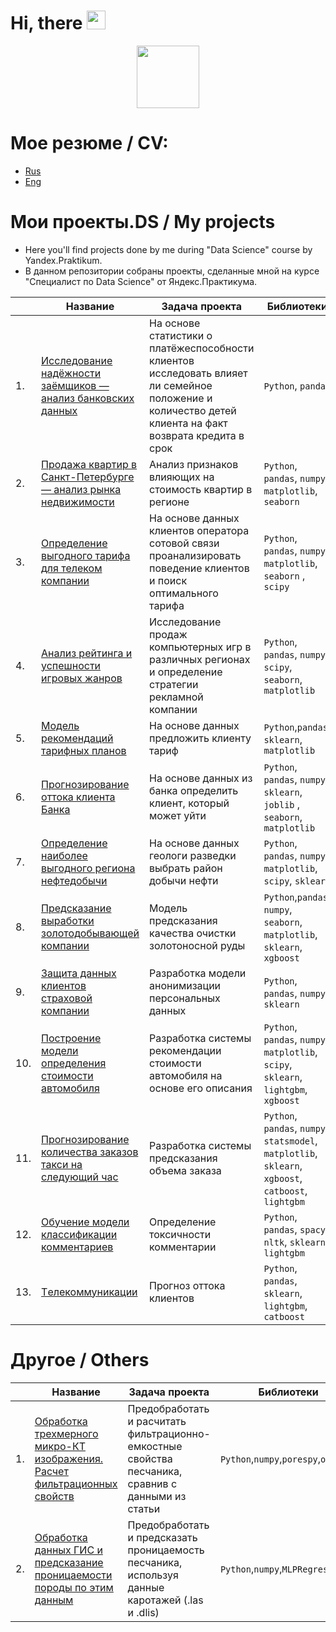 
<h1> 
  Hi, there 
  <img src="https://media.giphy.com/media/hvRJCLFzcasrR4ia7z/giphy.gif" width="30px"/ >
</h1>

<div id="header" align="center">
  <img src="https://media.giphy.com/media/M9gbBd9nbDrOTu1Mqx/giphy.gif" width="100"/>
</div>

# Мое резюме / CV:
- [Rus](https://github.com/ratihkm/ratihkm/blob/main/M_Ovsepian_CV_rus.pdf)
- [Eng](https://github.com/ratihkm/ratihkm/blob/main/M_Ovsepian_CV_eng.pdf)

# Мои проекты.DS / My projects
- Here you'll find projects done by me during "Data Science" course by Yandex.Praktikum.
- В данном репозитории собраны проекты, сделанные мной на курсе "Специалист по Data Science" от Яндекс.Практикума.

| |Название|Задача проекта|Библиотеки|Статус|
|--|----|----|-|-|
|1.| [Исследование надёжности заёмщиков — анализ банковских данных](https://github.com/ratihkm/Yandex-DS/blob/main/bank_reliability_Scorer.ipynb) | На основе статистики о платёжеспособности клиентов исследовать влияет ли семейное положение и количество детей клиента на факт возврата кредита в срок| `Python`, `pandas` |<center>✔️</center>|
|2.| [Продажа квартир в Санкт-Петербурге — анализ рынка недвижимости](https://github.com/ratihkm/Yandex-DS/blob/main/apartment_price.ipynb) | Анализ признаков влияющих на стоимость квартир в регионе | `Python`, `pandas`, `numpy`, `matplotlib`, `seaborn`|<center>✔️</center>| 
|3.| [Определение выгодного тарифа для телеком компании](https://github.com/ratihkm/Yandex-DS/blob/main/best_tarif_determination.ipynb) | На основе данных клиентов оператора сотовой связи проанализировать поведение клиентов и поиск оптимального тарифа | `Python`, `pandas`, `numpy`, `matplotlib`, `seaborn` , `scipy` |<center>✔️</center>|
|4.| [Анализ рейтинга и успешности игровых жанров](https://github.com/ratihkm/Yandex-DS/blob/main/game_industry.ipynb) | Исследование продаж компьютерных игр в различных регионах и определение стратегии рекламной компании| `Python`, `pandas`, `numpy`, `scipy`, `seaborn`, `matplotlib` |<center>✔️</center>|
|5.| [Модель рекомендаций тарифных планов](https://github.com/ratihkm/Yandex-DS/blob/main/tarif_recommendation.ipynb) | На основе данных предложить клиенту тариф | `Python`,`pandas`, `sklearn`, `matplotlib`|<center>✔️</center>|
|6.| [Прогнозирование оттока клиента Банка](https://github.com/ratihkm/Yandex-DS/blob/main/loss_of_clients.ipynb) | На основе данных из банка определить клиент, который может уйти| `Python`, `pandas`, `numpy`, `sklearn`, `joblib` , `seaborn`, `matplotlib`|<center>✔️</center>| 
|7.| [Определение наиболее выгодного региона нефтедобычи](https://github.com/ratihkm/Yandex-DS/blob/main/oil_region_selection.ipynb) | На основе данных геологи разведки выбрать район добычи нефти| `Python`, `pandas`, `numpy`, `matplotlib`, `scipy`, `sklearn` |<center>✔️</center>|
|8.| [Предсказание выработки золотодобывающей компании](https://github.com/ratihkm/Yandex-DS/blob/main/gold_recovery.ipynb) | Модель предсказания качества очистки золотоносной руды| `Python`,`pandas`, `numpy`, `seaborn`, `matplotlib`, `sklearn`, `xgboost` |<center>✔️</center>| 
|9.| [ Защита данных клиентов страховой компании](https://github.com/ratihkm/Yandex-DS/blob/main/data_security.ipynb) | Разработка модели анонимизации персональных данных| `Python`, `pandas`, `numpy`, `sklearn` |<center>✔️</center>| 
|10.| [Построение модели определения стоимости автомобиля](https://github.com/ratihkm/Yandex-DS/blob/main/car_price_suggestion.ipynb) | Разработка системы рекомендации стоимости автомобиля на основе его описания| `Python`, `pandas`, `numpy`, `matplotlib`, `scipy`, `sklearn`, `lightgbm`, `xgboost` |<center>✔️</center>| 
|11.| [Прогнозирование количества заказов такси на следующий час](https://github.com/ratihkm/Yandex-DS/blob/main/taxi_forecast.ipynb) | Разработка системы предсказания объема заказа |`Python`, `pandas`, `numpy`, `statsmodel`, `matplotlib`, `sklearn`, `xgboost`, `catboost`, `lightgbm`|<center>✔️</center>| 
|12.| [Обучение модели классификации комментариев](https://github.com/ratihkm/Yandex-DS/blob/main/nlp_comment_sorting.ipynb) | Определение токсичности комментарии |`Python`, `pandas`, `spacy`, `nltk`, `sklearn`, `lightgbm`|<center>✔️</center>| 
|13.| [Tелекоммуникации ](https://github.com/ratihkm/Yandex-DS/blob/main/сlient_loss_final_project.ipynb) | Прогноз оттока клиентов |`Python`, `pandas`, `sklearn`, `lightgbm`, `catboost`|<center>✔️</center>|

# Другое / Others
| |Название|Задача проекта|Библиотеки|Статус|
|--|----|----|-|-|
|1.| [Обработка трехмерного микро-КТ изображения. Расчет фильтрационных свойств](https://github.com/ratihkm/Study_projects/blob/main/DCP_project.ipynb) | Предобработать и расчитать фильтрационно-емкостные свойства песчаника, сравнив с данными из статьи| `Python`,`numpy`,`porespy`,`openpnm` |<center>✔️</center>|
|2.| [Обработка данных ГИС и предсказание проницаемости породы по этим данным](https://github.com/ratihkm/Study_projects/blob/main/Permeability%20Forecast.ipynb) | Предобработать и предсказать проницаемость песчаника, используя данные каротажей (.las и .dlis)| `Python`,`numpy`,`MLPRegressor` |<center>✔️</center>|
